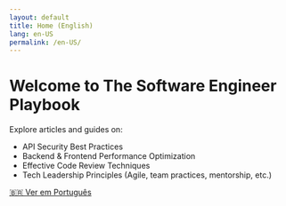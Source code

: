 ```yaml
---
layout: default
title: Home (English)
lang: en-US
permalink: /en-US/
---
```


# Welcome to The Software Engineer Playbook

Explore articles and guides on:

- API Security Best Practices
- Backend & Frontend Performance Optimization
- Effective Code Review Techniques
- Tech Leadership Principles (Agile, team practices, mentorship, etc.)

[🇧🇷 Ver em Português](../pt-BR/index.md)
